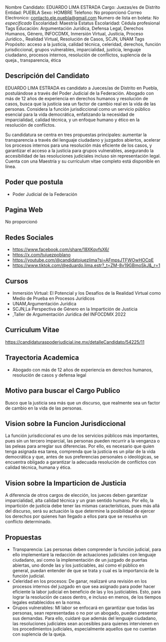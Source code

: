 Nombre Candidato: EDUARDO LIMA ESTRADA
Cargo: Juezas/es de Distrito
Entidad: PUEBLA
Sexo: HOMBRE
Telefono: No proporcionó
Correo Electronico: contacto.ele.puebla@gmail.com
Numero de lista en boleta: *No especificado*
Escolaridad: Maestría
Estatus Escolaridad: Cédula profesional
Tags Educación: Argumentación Jurídica, Defensa Legal, Derechos Humanos, Género, INFOCDMX, Inmersión Virtual, Justicia, Proceso Jurídico., Realidad Virtual, Resolución de Casos, SCJN, UNAM
Tags Propósito: acceso a la justicia, calidad técnica, celeridad, derechos, función jurisdiccional, grupos vulnerables, imparcialidad, justicia, lenguaje ciudadano, procesos internos, resolución de conflictos, suplencia de la queja., transparencia, ética


## Descripción del Candidato 

EDUARDO LIMA ESTRADA es candidato a Jueces/as de Distrito en Puebla, postulándose a través del Poder Judicial de la Federación. Abogado con más de 12 años de experiencia en derechos humanos y resolución de casos, busca que la justicia sea un factor de cambio real en la vida de las personas. Considera la función jurisdiccional como un servicio público esencial para la vida democrática, enfatizando la necesidad de imparcialidad, calidad técnica, y un enfoque humano y ético en la resolución de conflictos.

Su candidatura se centra en tres propuestas principales: aumentar la transparencia a través del lenguaje ciudadano y juzgados abiertos, acelerar los procesos internos para una resolución más eficiente de los casos, y garantizar el acceso a la justicia para grupos vulnerables, asegurando la accesibilidad de las resoluciones judiciales incluso sin representación legal. Cuenta con una Maestría y su currículum vitae completo está disponible en línea.


## Poder que postula

- Poder Judicial de la Federación


## Pagina Web

No proporcionó


## Redes Sociales

- https://www.facebook.com/share/18XKqvfsX6/
- https://x.com/tujuezpoblano
- https://youtube.com/@candidatojuezlima?si=AFmpsJTFWOwHOCpE
- https://www.tiktok.com/@eduardo.lima.estr?_t=ZM-8v19GBmoSkJ&_r=1


## Cursos

- Inmersión Virtual: El Potencial y los Desafíos de la Realidad Virtual como Medio de Prueba en Procesos Jurídicos
- UNAM,Argumentación Jurídica
- SCJN,La Perspectiva de Género en la Impartición de Justicia
- ,Taller de Argumentación Jurídica del INFOCDMX 2022


## Curriculum Vitae

https://candidaturaspoderjudicial.ine.mx/detalleCandidato/54225/11


## Trayectoria Academica

- Abogado con más de 12 años de experiencia en derechos humanos, resolución de casos y defensa legal


## Motivo para buscar el Cargo Publico

Busco que la justicia sea más que un discurso, que realmente sea un factor de cambio en la vida de las personas.


## Vision sobre la Funcion Jurisdiccional

La función jurisdiccional es uno de los servicios públicos más importantes, pues sin un tercero imparcial, las personas pueden recurrir a la venganza o las peleas para arreglar sus diferencias. Por ello, es necesario que quien tenga asignada esa tarea, comprenda que la justicia es un pilar de la vida democrática y que, antes de sus preferencias personales o ideológicas, se encuentra obligado a garantizar la adecuada resolución de conflictos con calidad técnica, humana y ética.


## Vision sobre la Imparticion de Justicia

A diferencia de otros cargos de elección, los jueces deben garantizar imparcialidad, alta calidad técnica y un gran sentido humano. Por ello, la impartición de justicia debe tener las mismas características, pues más allá del discurso, será su actuación la que determine la posibilidad de ejercer los derechos por quienes han llegado a ellos para que se resuelva un conflicto determinado.


## Propuestas

- Transparencia: Las personas deben comprender la función judicial, para ello implementaré la redacción de actuaciones judiciales con lenguaje ciudadano, así como la implementación de un juzgado de puertas abiertas, uno donde las y los justiciables, así como el público en general, puedan entender de que se trata y cual es la importancia de la función judicial.
- Celeridad en los procesos: De ganar, realizaré una revisión en los procesos internos del juzgado en que sea asignado para poder hacer eficiente la labor judicial en beneficio de las y los justiciables. Esto, para lograr la resolución de casos dentro, e incluso en menos, de los tiempos legales establecidos en la norma.
- Grupos vulnerables: MI labor se enfocará en garantizar que todas las personas, sean representadas o no por un abogado, puedan presentar sus demandas. Para ello, cuidaré que además del lenguaje ciudadano, las resoluciones judiciales sean accesibles para quienes intervienen en los procedimientos judiciales, especialmente aquellos que no cuentan con suplencia de la queja.

